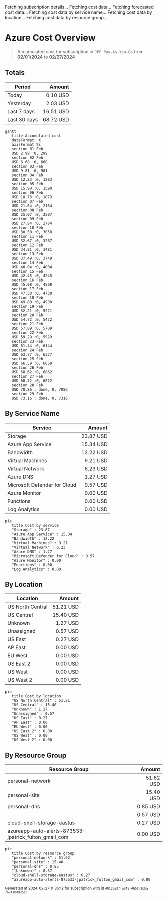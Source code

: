 Fetching subscription details...
Fetching cost data...
Fetching forecasted cost data...
Fetching cost data by service name...
Fetching cost data by location...
Fetching cost data by resource group...
# Azure Cost Overview

> Accumulated cost for subscription id `JPF Pay-As-You-Go` from **02/01/2024** to **02/27/2024**

## Totals

|Period|Amount|
|---|---:|
|Today|0.10 USD|
|Yesterday|2.03 USD|
|Last 7 days|16.51 USD|
|Last 30 days|68.72 USD|

```mermaid
gantt
   title Accumulated cost
   dateFormat  X
   axisFormat %s
   section 01 Feb
   USD 2.99 :0, 299
   section 02 Feb
   USD 6.68 :0, 668
   section 03 Feb
   USD 9.81 :0, 981
   section 04 Feb
   USD 12.83 :0, 1283
   section 05 Feb
   USD 15.90 :0, 1590
   section 06 Feb
   USD 18.73 :0, 1873
   section 07 Feb
   USD 21.64 :0, 2164
   section 08 Feb
   USD 25.07 :0, 2507
   section 09 Feb
   USD 27.84 :0, 2784
   section 10 Feb
   USD 30.50 :0, 3050
   section 11 Feb
   USD 32.67 :0, 3267
   section 12 Feb
   USD 34.81 :0, 3481
   section 13 Feb
   USD 37.49 :0, 3749
   section 14 Feb
   USD 40.04 :0, 4004
   section 15 Feb
   USD 42.45 :0, 4245
   section 16 Feb
   USD 45.08 :0, 4508
   section 17 Feb
   USD 47.38 :0, 4738
   section 18 Feb
   USD 49.80 :0, 4980
   section 19 Feb
   USD 52.21 :0, 5221
   section 20 Feb
   USD 54.72 :0, 5472
   section 21 Feb
   USD 57.09 :0, 5709
   section 22 Feb
   USD 59.29 :0, 5929
   section 23 Feb
   USD 61.44 :0, 6144
   section 24 Feb
   USD 63.77 :0, 6377
   section 25 Feb
   USD 66.59 :0, 6659
   section 26 Feb
   USD 68.62 :0, 6862
   section 27 Feb
   USD 68.72 :0, 6872
   section 28 Feb
   USD 70.86 : done, 0, 7086
   section 29 Feb
   USD 73.16 : done, 0, 7316
```

## By Service Name

|Service|Amount|
|---|---:|
|Storage|23.87 USD|
|Azure App Service|15.34 USD|
|Bandwidth|12.22 USD|
|Virtual Machines|9.21 USD|
|Virtual Network|6.23 USD|
|Azure DNS|1.27 USD|
|Microsoft Defender for Cloud|0.57 USD|
|Azure Monitor|0.00 USD|
|Functions|0.00 USD|
|Log Analytics|0.00 USD|

```mermaid
pie
   title Cost by service
   "Storage" : 23.87
   "Azure App Service" : 15.34
   "Bandwidth" : 12.22
   "Virtual Machines" : 9.21
   "Virtual Network" : 6.23
   "Azure DNS" : 1.27
   "Microsoft Defender for Cloud" : 0.57
   "Azure Monitor" : 0.00
   "Functions" : 0.00
   "Log Analytics" : 0.00
```

## By Location

|Location|Amount|
|---|---:|
|US North Central|51.21 USD|
|US Central|15.40 USD|
|Unknown|1.27 USD|
|Unassigned|0.57 USD|
|US East|0.27 USD|
|AP East|0.00 USD|
|EU West|0.00 USD|
|US East 2|0.00 USD|
|US West|0.00 USD|
|US West 2|0.00 USD|

```mermaid
pie
   title Cost by location
   "US North Central" : 51.21
   "US Central" : 15.40
   "Unknown" : 1.27
   "Unassigned" : 0.57
   "US East" : 0.27
   "AP East" : 0.00
   "EU West" : 0.00
   "US East 2" : 0.00
   "US West" : 0.00
   "US West 2" : 0.00
```

## By Resource Group

|Resource Group|Amount|
|---|---:|
|personal-network|51.62 USD|
|personal-site|15.40 USD|
|personal-dns|0.85 USD|
||0.57 USD|
|cloud-shell-storage-eastus|0.27 USD|
|azureapp-auto-alerts-873533-jpatrick_fulton_gmail_com|0.00 USD|

```mermaid
pie
   title Cost by resource group
   "personal-network" : 51.62
   "personal-site" : 15.40
   "personal-dns" : 0.85
   "(Unknown)" : 0.57
   "cloud-shell-storage-eastus" : 0.27
   "azureapp-auto-alerts-873533-jpatrick_fulton_gmail_com" : 0.00
```

<sup>Generated at 2024-02-27 11:35:12 for subscription with id `4913be3f-a345-4652-9bba-767418dd25e3`</sup>
